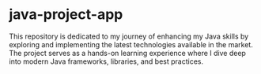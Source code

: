 # java-project-app
This repository is dedicated to my journey of enhancing my Java skills by exploring and implementing the latest technologies available in the market. The project serves as a hands-on learning experience where I dive deep into modern Java frameworks, libraries, and best practices.
